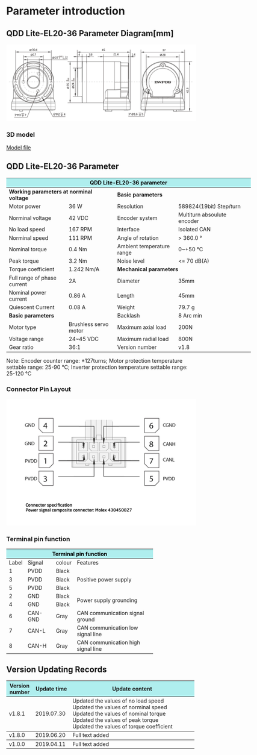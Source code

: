 # Parameter introduction 
## QDD Lite-EL20-36 Parameter Diagram[mm]
![QDD Lite-EL20-36]( ../../img/QDD_Lite_EL20-36_v1_8三视图.png ) 
### 3D model 
[Model file]( ../../3DModel/QDD_Lite_EL20-36_v1_8.step.zip )


## QDD Lite-EL20-36 Parameter

<table style="width:650px"><thead><tr><th colspan="4" style="background: PaleTurquoise; color: black;">QDD Lite-EL20-36 parameter</th></tr></thead><tbody><tr><td colspan="2"><b>Working parameters at norminal voltage</b></td><td colspan="2"><b>Basic parameters</b></td></tr><tr><td style="width:175px">Motor power</td><td style="width:135px">36 W</td><td style="width:130px">Resolution</td><td style="width:220px">589824(19bit) Step/turn</td></tr><tr><td>Norminal voltage</td><td>42 VDC</td><td style="width:130px">Encoder system</td><td style="width:220px">Multiturn absoulute encoder</td></tr><tr><td>No load speed</td><td>167 RPM</td><td>Interface</td><td>Isolated CAN</td></tr><tr><td>Norminal speed</td><td>111 RPM</td><td>Angle of rotation</td><td>> 360.0 °</td></tr><tr><td>Nominal torque</td><td>0.4 Nm</td><td>Ambient temperature range</td><td>0~+50 °C</td></tr><td>Peak torque</td><td>3.2 Nm</td><td>Noise level</td><td><= 70 dB(A)</td></tr><tr><td>Torque coefficient</td><td>1.242 Nm/A</td><td colspan="2"><b>Mechanical parameters</b></td></tr><tr><td>Full range of phase current</td><td>2A</td><td style="width:175px">Diameter</td><td style="width:175px">35mm</td></tr><tr><td>Nominal power current</td><td>0.86 A</td><td>Length</td><td>45mm</td></tr><tr><td>Quiescent Current</td><td>0.08 A</td><td>Weight</td><td>79.7 g</td></tr> <tr><td colspan="2"><b>Basic parameters</b></td><td>Backlash</td><td>8 Arc min</td></tr><tr><td>Motor type</td><td>Brushless servo motor</td><td>Maximum axial load</td><td>200N</td></tr><tr><td>Voltage range</td><td>24~45 VDC</td><td>Maximum radial load</td><td>800N</td></tr><tr><td>Gear ratio</td><td>36:1</td><td>Version number</td><td>v1.8</td></tr></tbody></table>


 Note: Encoder counter range: ±127turns; Motor protection temperature settable range: 25-90 °C; Inverter protection temperature settable range: 25-120 °C


### Connector Pin Layout

<img src="../../img/配线2-2.png" style="width:600px">

### Terminal pin function

<table class="tableizer-table" style="width:390px">
 <thead><tr class="tableizer-firstrow"><th colspan="4" style="background: PaleTurquoise; color: black;">Terminal pin function</th></tr></thead><tbody><tr><td>Label</td><td>Signal</td><td>colour</td><td>Features </td></tr><tr><td>1</td><td>PVDD</td><td>Black</td><td rowspan="3">Positive power supply </td></tr><tr><td>3</td><td>PVDD</td><td>Black</td></tr><tr><td>5</td><td>PVDD</td><td>Black</td></tr><tr><td>2</td><td>GND</td><td>Black</td> <td rowspan="2">Power supply grounding</td></tr><tr><td>4</td><td>GND</td><td>Black</td></tr><tr><td>6</td><td>CAN-GND</td><td>Gray</td><td>CAN communication signal ground</td></tr><tr><td>7</td><td>CAN-L</td><td>Gray</td><td>CAN communication low signal line</td></tr><tr><td>8</td><td>CAN-H</td><td>Gray</td><td>CAN communication high signal line</td></tr></tbody></table>
 </tbody></table>


## Version Updating Records


<table style="width:500px"><thead><tr style="background:PaleTurquoise"><th style="width:100px">Version number</th><th style="width:150px">Update time</th><th style="width:3800px">Update content</th></tr></thead><tbody><tr><td>v1.8.1</td><td>2019.07.30</td><td>Updated the values of no load speed <br>Updated the values of norminal speed <br>Updated the values of nominal torque <br>Updated the values of peak torque <br>Updated the values of torque coefficient</th></tr></thead><tbody><tr><td>v1.8.0</td><td>2019.06.20</td><td>Full text added</th></tr></thead><tbody><tr><td>v1.0.0</td><td>2019.04.11</td><td>Full text added</td></tbody></table>
